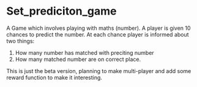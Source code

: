 # Set_prediciton_game
A Game which involves playing with maths (number). A player is given 10 chances to predict the number. At each chance player is informed about two things:
1. How many number has matched with preciting number
2. How many matched number are on correct place.

This is just  the beta version, planning to make multi-player and add some reward function to make it interesting.
